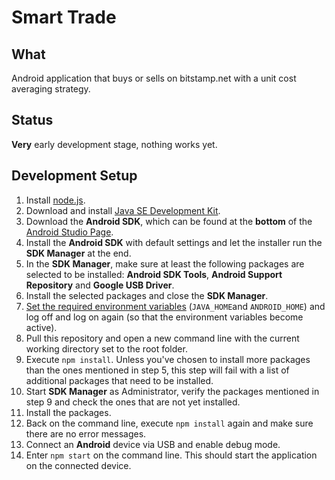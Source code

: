 # Smart Trade

## What

Android application that buys or sells on bitstamp.net with a unit cost averaging strategy.


## Status

**Very** early development stage, nothing works yet.


## Development Setup

1. Install [node.js](https://nodejs.org/en/download/).
2. Download and install [Java SE Development Kit](http://www.oracle.com/technetwork/java/javase/downloads/index.html).
3. Download the **Android SDK**, which can be found at the **bottom** of the
   [Android Studio Page](https://developer.android.com/studio/index.html).
4. Install the **Android SDK** with default settings and let the installer run the **SDK Manager** at the end.
5. In the **SDK Manager**, make sure at least the following packages are selected to be installed:
   **Android SDK Tools**, **Android Support Repository** and **Google USB Driver**.
6. Install the selected packages and close the **SDK Manager**.
7. [Set the required environment variables](https://cordova.apache.org/docs/en/latest/guide/platforms/android/index.html#setting-environment-variables)
   (`JAVA_HOME`and `ANDROID_HOME`) and log off and log on again (so that the environment variables become active).
8. Pull this repository and open a new command line with the current working directory set to the root folder.
9. Execute `npm install`. Unless you've chosen to install more packages than the ones mentioned in step 5, this step
   will fail with a list of additional packages that need to be installed.
10. Start **SDK Manager** as Administrator, verify the packages mentioned in step 9 and check the ones that are not yet
    installed.
11. Install the packages.
12. Back on the command line, execute `npm install` again and make sure there are no error messages.
13. Connect an **Android** device via USB and enable debug mode.
14. Enter `npm start` on the command line. This should start the application on the connected device.
